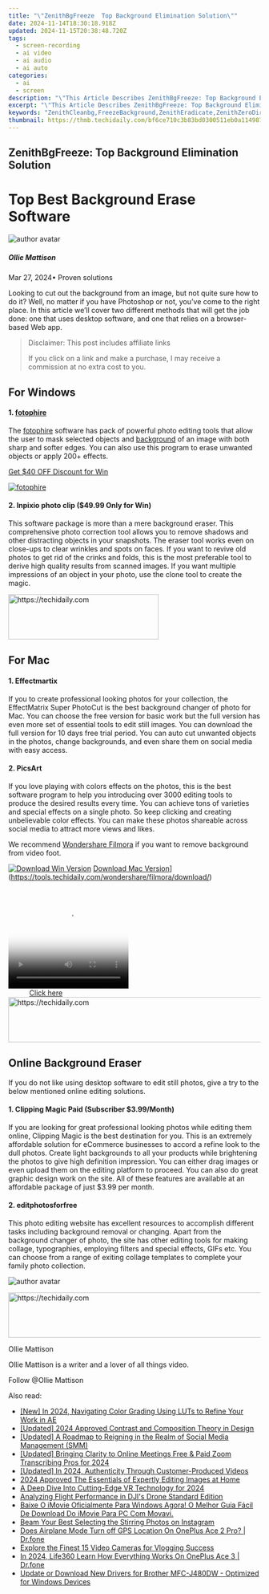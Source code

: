 ```yaml
---
title: "\"ZenithBgFreeze  Top Background Elimination Solution\""
date: 2024-11-14T18:30:18.918Z
updated: 2024-11-15T20:38:48.720Z
tags: 
  - screen-recording
  - ai video
  - ai audio
  - ai auto
categories: 
  - ai
  - screen
description: "\"This Article Describes ZenithBgFreeze: Top Background Elimination Solution\""
excerpt: "\"This Article Describes ZenithBgFreeze: Top Background Elimination Solution\""
keywords: "ZenithCleanbg,FreezeBackground,ZenithEradicate,ZenithZeroDirt,TopBgFreezeSol,ZeroWasteBg,ClearZenithBg"
thumbnail: https://thmb.techidaily.com/bf6ce710c3b83bd0300511eb0a114987cd6a644274eb54a39fdf9870b6c3de78.jpg
---
```


## ZenithBgFreeze: Top Background Elimination Solution

# Top Best Background Erase Software

![author avatar](https://images.wondershare.com/filmora/article-images/ollie-mattison.jpg)

##### Ollie Mattison

 Mar 27, 2024• Proven solutions

Looking to cut out the background from an image, but not quite sure how to do it? Well, no matter if you have Photoshop or not, you’ve come to the right place. In this article we’ll cover two different methods that will get the job done: one that uses desktop software, and one that relies on a browser-based Web app.

>  Disclaimer: This post includes affiliate links
>
>  If you click on a link and make a purchase, I may receive a commission at no extra cost to you.
>

## For Windows

#### **1. [fotophire](https://tools.techidaily.com/wondershare/fotophire/download/)**

The [fotophire](https://tools.techidaily.com/wondershare/fotophire/download/) software has pack of powerful photo editing tools that allow the user to mask selected objects and [background](https://tools.techidaily.com/wondershare/filmora/download/) of an image with both sharp and softer edges. You can also use this program to erase unwanted objects or apply 200+ effects.

[Get $40 OFF Discount for Win](https://tools.techidaily.com/wondershare/fotophire/download/)

[![fotophire](https://images.wondershare.com/filmora/article-images/fotophire-article-banner.jpg) ](https://photo.wondershare.com/?utm%5Fsource=filmora.wondershare.com&utm%5Fmedium=referral&utm%5Fcampaign=photoforbeginner)

#### **2. Inpixio photo clip ($49.99 Only for Win)**

This software package is more than a mere background eraser. This comprehensive photo correction tool allows you to remove shadows and other distracting objects in your snapshots. The eraser tool works even on close-ups to clear wrinkles and spots on faces. If you want to revive old photos to get rid of the crinks and folds, this is the most preferable tool to derive high quality results from scanned images. If you want multiple impressions of an object in your photo, use the clone tool to create the magic.

<!-- affiliate ads begin -->
<a href="https://aligracehair.sjv.io/c/5597632/2080342/19272" target="_top" id="2080342">
  <img src="//a.impactradius-go.com/display-ad/19272-2080342" border="0" alt="https://techidaily.com" width="300" height="90"/>
</a>
<img height="0" width="0" src="https://aligracehair.sjv.io/i/5597632/2080342/19272" style="position:absolute;visibility:hidden;" border="0" />
<!-- affiliate ads end -->

## For Mac

#### **1. Effectmartix**

If you to create professional looking photos for your collection, the EffectMatrix Super PhotoCut is the best background changer of photo for Mac. You can choose the free version for basic work but the full version has even more set of essential tools to edit still images. You can download the full version for 10 days free trial period. You can auto cut unwanted objects in the photos, change backgrounds, and even share them on social media with easy access.

#### **2. PicsArt**

If you love playing with colors effects on the photos, this is the best software program to help you introducing over 3000 editing tools to produce the desired results every time. You can achieve tons of varieties and special effects on a single photo. So keep clicking and creating unbelievable color effects. You can make these photos shareable across social media to attract more views and likes.

We recommend [Wondershare Filmora](https://tools.techidaily.com/wondershare/filmora/download/) if you want to remove background from video foot.

[![Download Win Version](https://images.wondershare.com/filmora/guide/download-btn-win.jpg)](https://tools.techidaily.com/wondershare/filmora/download/) [Download Mac Version](https://images.wondershare.com/filmora/guide/download-btn-mac.jpg)](https://tools.techidaily.com/wondershare/filmora/download/)

<!-- affiliate ads begin -->
<span id="1328679">
					<video width="240" height="200" style="cursor:pointer"
           poster="//a.impactradius-go.com/display-clicktoplayimage/1328679.png"
           onclick="if(!this.playClicked){this.play();this.setAttribute('controls',true);this.playClicked=true;}">
	   <source src="//a.impactradius-go.com/display-ad/15852-1328679">
	   <img src="//a.impactradius-go.com/display-clicktoplayimage/1328679.png" style="border: none; height: 100%; width: 100%; object-fit: contain">
	</video>
	<div style="width:150px;text-align:center"><a href="javascript:window.open(decodeURIComponent('https%3A%2F%2Fthefitville.pxf.io%2Fc%2F5597632%2F1328679%2F15852'), '_blank');void(0);">Click here</a></div>
</span>
<img height="0" width="0" src="https://imp.pxf.io/i/5597632/1328679/15852" style="position:absolute;visibility:hidden;" border="0" />
<!-- affiliate ads end -->

<!-- affiliate ads begin -->
<a href="https://appsumo.8odi.net/c/5597632/2151888/7443" target="_top" id="2151888">
  <img src="//a.impactradius-go.com/display-ad/7443-2151888" border="0" alt="https://techidaily.com" width="600" height="90"/>
</a>
<img height="0" width="0" src="https://appsumo.8odi.net/i/5597632/2151888/7443" style="position:absolute;visibility:hidden;" border="0" />
<!-- affiliate ads end -->

## Online Background Eraser

If you do not like using desktop software to edit still photos, give a try to the below mentioned online editing solutions.

#### **1. Clipping Magic Paid (Subscriber $3.99/Month)**

If you are looking for great professional looking photos while editing them online, Clipping Magic is the best destination for you. This is an extremely affordable solution for eCommerce businesses to accord a refine look to the dull photos. Create light backgrounds to all your products while brightening the photos to give high definition impression. You can either drag images or even upload them on the editing platform to proceed. You can also do great graphic design work on the site. All of these features are available at an affordable package of just $3.99 per month.

#### **2. editphotosforfree**

This photo editing website has excellent resources to accomplish different tasks including background removal or changing. Apart from the background changer of photo, the site has other editing tools for making collage, typographies, employing filters and special effects, GIFs etc. You can choose from a range of exiting collage templates to complete your family photo collection.

![author avatar](https://images.wondershare.com/filmora/article-images/ollie-mattison.jpg)

<!-- affiliate ads begin -->
<a href="https://unicoeye.pxf.io/c/5597632/2134240/18498" target="_top" id="2134240">
  <img src="//a.impactradius-go.com/display-ad/18498-2134240" border="0" alt="https://techidaily.com" width="540" height="90"/>
</a>
<img height="0" width="0" src="https://unicoeye.pxf.io/i/5597632/2134240/18498" style="position:absolute;visibility:hidden;" border="0" />
<!-- affiliate ads end -->

Ollie Mattison

Ollie Mattison is a writer and a lover of all things video.

Follow @Ollie Mattison


<ins class="adsbygoogle"
     style="display:block"
     data-ad-format="autorelaxed"
     data-ad-client="ca-pub-7571918770474297"
     data-ad-slot="1223367746"></ins>



<ins class="adsbygoogle"
     style="display:block"
     data-ad-client="ca-pub-7571918770474297"
     data-ad-slot="8358498916"
     data-ad-format="auto"
     data-full-width-responsive="true"></ins>


<span class="atpl-alsoreadstyle">Also read:</span>
<div><ul>
<li><a href="https://fox-blue.techidaily.com/new-in-2024-navigating-color-grading-using-luts-to-refine-your-work-in-ae/"><u>[New] In 2024, Navigating Color Grading Using LUTs to Refine Your Work in AE</u></a></li>
<li><a href="https://fox-boxes.techidaily.com/updated-2024-approved-contrast-and-composition-theory-in-design/"><u>[Updated] 2024 Approved Contrast and Composition Theory in Design</u></a></li>
<li><a href="https://fox-blue.techidaily.com/updated-a-roadmap-to-reigning-in-the-realm-of-social-media-management-smm/"><u>[Updated] A Roadmap to Reigning in the Realm of Social Media Management (SMM)</u></a></li>
<li><a href="https://screen-mirroring-recording.techidaily.com/updated-bringing-clarity-to-online-meetings-free-and-paid-zoom-transcribing-pros-for-2024/"><u>[Updated] Bringing Clarity to Online Meetings Free & Paid Zoom Transcribing Pros for 2024</u></a></li>
<li><a href="https://fox-blue.techidaily.com/updated-in-2024-authenticity-through-customer-produced-videos/"><u>[Updated] In 2024, Authenticity Through Customer-Produced Videos</u></a></li>
<li><a href="https://some-tips.techidaily.com/2024-approved-the-essentials-of-expertly-editing-images-at-home/"><u>2024 Approved The Essentials of Expertly Editing Images at Home</u></a></li>
<li><a href="https://fox-blue.techidaily.com/a-deep-dive-into-cutting-edge-vr-technology-for-2024/"><u>A Deep Dive Into Cutting-Edge VR Technology for 2024</u></a></li>
<li><a href="https://fox-blue.techidaily.com/analyzing-flight-performance-in-djis-drone-standard-edition/"><u>Analyzing Flight Performance in DJI's Drone Standard Edition</u></a></li>
<li><a href="https://solve-outstanding.techidaily.com/baixe-o-imovie-oficialmente-para-windows-agora-o-melhor-guia-facil-de-download-do-imovie-para-pc-com-movavi/"><u>Baixe O iMovie Oficialmente Para Windows Agora! O Melhor Guia Fácil De Download Do iMovie Para PC Com Movavi.</u></a></li>
<li><a href="https://instagram-videos.techidaily.com/beam-your-best-selecting-the-stirring-photos-on-instagram/"><u>Beam Your Best Selecting the Stirring Photos on Instagram</u></a></li>
<li><a href="https://fake-location.techidaily.com/does-airplane-mode-turn-off-gps-location-on-oneplus-ace-2-pro-drfone-by-drfone-virtual-android/"><u>Does Airplane Mode Turn off GPS Location On OnePlus Ace 2 Pro? | Dr.fone</u></a></li>
<li><a href="https://fox-blue.techidaily.com/explore-the-finest-15-video-cameras-for-vlogging-success/"><u>Explore the Finest 15 Video Cameras for Vlogging Success</u></a></li>
<li><a href="https://phone-solutions.techidaily.com/in-2024-life360-learn-how-everything-works-on-oneplus-ace-3-drfone-by-drfone-virtual-android/"><u>In 2024, Life360 Learn How Everything Works On OnePlus Ace 3 | Dr.fone</u></a></li>
<li><a href="https://hardware-updates.techidaily.com/update-or-download-new-drivers-for-brother-mfc-j480dw-optimized-for-windows-devices/"><u>Update or Download New Drivers for Brother MFC-J480DW - Optimized for Windows Devices</u></a></li>
</ul></div>

